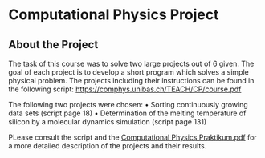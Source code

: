 # Computational Physics Project

## About the Project

The task of this course was to solve two large projects out of 6 given. The goal of each project is to develop a short program which solves a simple physical problem.
The projects including their instructions can be found in the following script: https://comphys.unibas.ch/TEACH/CP/course.pdf

The following two projects were chosen:
    • Sorting continuously growing data sets (script page 18)
    • Determination of the melting temperature of silicon by a molecular dynamics simulation (script page 131)

PLease consult the script and the [Computational Physics Praktikum.pdf](https://github.com/saschatran/CompPhys/blob/main/Computational%20Physics%20Praktikum.pdf) for a more detailed description of the projects and their results.


